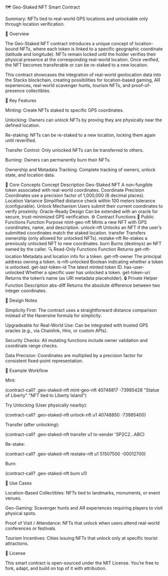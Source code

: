 🗺️ Geo-Staked NFT Smart Contract

Summary: NFTs tied to real-world GPS locations and unlockable only through location verification.

📖 Overview

The Geo-Staked NFT contract introduces a unique concept of location-bound NFTs, where each token is linked to a specific geographic coordinate (latitude and longitude).
NFTs remain locked until the holder verifies their physical presence at the corresponding real-world location. Once verified, the NFT becomes transferable or can be re-staked to a new location.

This contract showcases the integration of real-world geolocation data into the Stacks blockchain, creating possibilities for location-based gaming, AR experiences, real-world scavenger hunts, tourism NFTs, and proof-of-presence collectibles.

🚀 Key Features

Minting: Create NFTs staked to specific GPS coordinates.

Unlocking: Owners can unlock NFTs by proving they are physically near the defined location.

Re-staking: NFTs can be re-staked to a new location, locking them again until reverified.

Transfer Control: Only unlocked NFTs can be transferred to others.

Burning: Owners can permanently burn their NFTs.

Ownership and Metadata Tracking: Complete tracking of owners, unlock state, and location data.

🧭 Core Concepts
Concept	Description
Geo-Staked NFT	A non-fungible token associated with real-world coordinates.
Coordinate Precision	Coordinates use a precision factor of 1,000,000 (6 decimal places).
Location Variance	Simplified distance check within 100 meters tolerance (configurable).
Unlock Mechanism	Users submit their current coordinates to verify proximity.
Oracle-Ready Design	Can be extended with an oracle for secure, trust-minimized GPS verification.
⚙️ Contract Functions
🧩 Public Functions
Function	Purpose
mint-geo-nft	Mints a new NFT with GPS coordinates, name, and description.
unlock-nft	Unlocks an NFT if the user’s submitted coordinates match the staked location.
transfer	Transfers ownership (only allowed for unlocked NFTs).
restake-nft	Re-stakes a previously unlocked NFT to new coordinates.
burn	Burns (destroys) an NFT owned by the caller.
🔍 Read-Only Functions
Function	Returns
get-nft-location	Metadata and location info for a token.
get-nft-owner	The principal address owning a token.
is-nft-unlocked	Boolean indicating whether a token is unlocked.
get-last-token-id	The latest minted token ID.
has-user-unlocked	Whether a specific user has unlocked a token.
get-token-uri	Returns the token’s name (as URI metadata placeholder).
🔒 Private Helper
Function	Description
abs-diff	Returns the absolute difference between two integer coordinates.

🧠 Design Notes

Simplicity First: The contract uses a straightforward distance comparison instead of the Haversine formula for simplicity.

Upgradeable for Real-World Use: Can be integrated with trusted GPS oracles (e.g., via Chainlink, Hiro, or custom APIs).

Security Checks: All mutating functions include owner validation and coordinate range checks.

Data Precision: Coordinates are multiplied by a precision factor for consistent fixed-point representation.

🧪 Example Workflow

Mint:

(contract-call? .geo-staked-nft mint-geo-nft 40748817 -73985428 "Statue of Liberty" "NFT tied to Liberty Island")


Try Unlocking (User physically nearby):

(contract-call? .geo-staked-nft unlock-nft u1 40748850 -73985400)


Transfer (after unlocking):

(contract-call? .geo-staked-nft transfer u1 tx-sender 'SP2C2...ABC)


Re-stake:

(contract-call? .geo-staked-nft restake-nft u1 51507500 -00012700)


Burn:

(contract-call? .geo-staked-nft burn u1)

🧩 Use Cases

Location-Based Collectibles: NFTs tied to landmarks, monuments, or event venues.

Geo-Gaming: Scavenger hunts and AR experiences requiring players to visit physical spots.

Proof of Visit / Attendance: NFTs that unlock when users attend real-world conferences or festivals.

Tourism Incentives: Cities issuing NFTs that unlock only at specific tourist attractions.

🧾 License

This smart contract is open-sourced under the MIT License. You’re free to fork, adapt, and build on top of it with attribution.